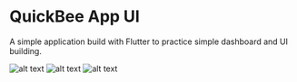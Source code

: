 # QuickBee App UI

A simple application build with Flutter to practice simple dashboard and UI building.

![alt text](https://github.com/jersan123/Quick-Bee-App-UI-Only/blob/master/img1.png)
![alt text](https://github.com/jersan123/Quick-Bee-App-UI-Only/blob/master/img2.png)
![alt text](https://github.com/jersan123/Quick-Bee-App-UI-Only/blob/master/img3.png)
